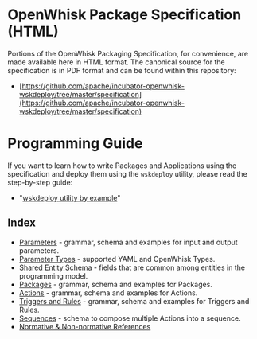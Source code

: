 # OpenWhisk Package Specification (HTML)

Portions of the OpenWhisk Packaging Specification, for convenience, are made available here in HTML format. The canonical source for the specification is in PDF format and can be found within this repository:
- [https://github.com/apache/incubator-openwhisk-wskdeploy/tree/master/specification](https://github.com/apache/incubator-openwhisk-wskdeploy/tree/master/specification)

# Programming Guide
If you want to learn how to write Packages and Applications using the specification and deploy them using the ```wskdeploy``` utility, please read the step-by-step guide:
- "[wskdeploy utility by example](https://github.com/apache/incubator-openwhisk-wskdeploy/blob/master/docs/programming_guide.md#wskdeploy-utility-by-example)"

## Index
- [Parameters](spec_parameters.md#parameters) - grammar, schema and examples for input and output parameters.
- [Parameter Types](spec_types.md#parameter-types) - supported YAML and OpenWhisk Types.
- [Shared Entity Schema](spec_shared_entity_schema.md#shared-entity-schema) - fields that are common among entities in the programming model.
- [Packages](spec_packages.md#packages) - grammar, schema and examples for Packages.
- [Actions](spec_actions.md#actions) - grammar, schema and examples for Actions.
- [Triggers and Rules](spec_trigger_rule.md#triggers-and-rules) - grammar, schema and examples for Triggers and Rules.
- [Sequences](spec_sequences.md#sequences) - schema to compose multiple Actions into a sequence.
- [Normative & Non-normative References](spec_normative_refs.md)
